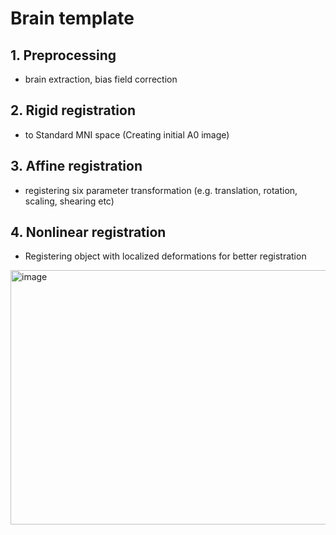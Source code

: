 # **Brain template**


## 1. Preprocessing
   - brain extraction, bias field correction

    
## 2. Rigid registration
   - to Standard MNI space (Creating initial A0 image)

     
## 3. Affine registration
   - registering six parameter transformation (e.g. translation, rotation, scaling, shearing etc)


## 4. Nonlinear registration
   - Registering object with localized deformations for better registration




<img width="921" height="407" alt="image" src="https://github.com/user-attachments/assets/fb25d258-6732-4794-ae4d-82124b96b1b6" />
